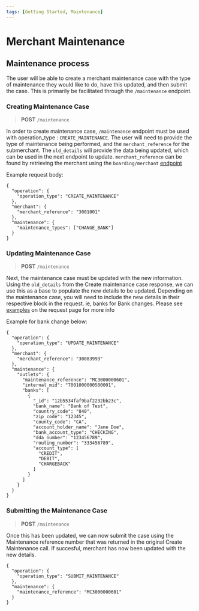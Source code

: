```yaml
---
tags: [Getting Started, Maintenance]
---
```

# Merchant Maintenance

##  Maintenance process

The user will be able to create a merchant maintenance case with the type of maintenance they would like to do, have this updated, and then submit the case.
This is primarily be facilitated through the `/maintenance` endpoint.

### Creating Maintenance Case

<!-- theme: info -->
>**POST** `/maintenance`

In order to create maintenance case, `/maintenance` endpoint must be used with operation_type : `CREATE_MAINTENANCE`. The user will need to provide the type of maintenance being performed, and the `merchant_reference` for the submerchant. 
The `old_details` will provide the data being updated, which can be used in the next endpoint to update.
`merchant_reference` can be found by retrieving the merchant using the `boarding/merchant` [endpoint](../api/?type=post&path=/boarding/////merchant)

Example request body:
```
{
  "operation": {
    "operation_type": "CREATE_MAINTENANCE"
  },
  "merchant": {
    "merchant_reference": "3001001"
  },
  "maintenance": {
    "maintenance_types": ["CHANGE_BANK"]
  }
}
```
### Updating Maintenance Case

<!-- theme: info -->
>**POST** `/maintenance`

Next, the maintenance case must be updated with the new information. Using the `old_details` from the Create maintenance case response, we can use this as a base to populate the new details to be updated.
Depending on the maintenance case, you will need to include the new details in their respective block in the request. ie, banks for Bank changes. Please see [examples](../api/?type=post&path=//maintenance) on the request page for more info

Example for bank change below:
```
{
  "operation": {
    "operation_type": "UPDATE_MAINTENANCE"
  },
  "merchant": {
    "merchant_reference": "30083993"
  },
  "maintenance": {
    "outlets": {
      "maintenance_reference": "MC3000000601",
      "internal_mid": "7001000000500001",
      "banks": [
        {
          "_id": "12b5534faf9baf2232bb23c",
          "bank_name": "Bank of Test",
          "country_code": "840",
          "zip_code": "12345",
          "county_code": "CA",
          "account_holder_name": "Jane Doe",
          "bank_account_type": "CHECKING",
          "dda_number": "123456789",
          "routing_number": "333456789",
          "account_type": [
            "CREDIT",
            "DEBIT",
            "CHARGEBACK"
          ]
        }
      ]
    }
  }
}
```
### Submitting the Maintenance Case

<!-- theme: info -->
>**POST** `/maintenance`

Once this has been updated, we can now submit the case using the Maintenance reference number that was returned in the original Create Maintenance call. If succesful, merchant has now been updated with the new details.
```
{
  "operation": {
    "operation_type": "SUBMIT_MAINTENANCE"
  },
  "maintenance": {
    "maintenance_reference": "MC3000000601"
  }
}

```

